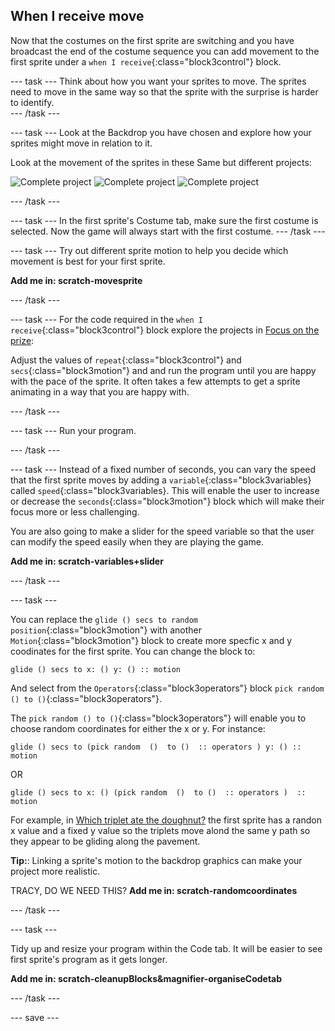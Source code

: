## When I receive move
Now that the costumes on the first sprite are switching and you have broadcast the end of the costume sequence you can add movement to the first sprite under a `when I receive`{:class="block3control"} block.

--- task ---
Think about how you want your sprites to move. The sprites need to move in the same way so that the sprite with the surprise is harder to identify.  
--- /task ---

--- task ---
Look at the Backdrop you have chosen and explore how your sprites might move in relation to it. 

Look at the movement of the sprites in these Same but different projects:

![Complete project](images/same_triplets.gif)
![Complete project](images/same_hens.gif)
![Complete project](images/same_presents.gif)

--- /task ---

--- task ---
In the first sprite's Costume tab, make sure the first costume is selected. Now the game will always start with the first costume.
--- /task ---

--- task ---
Try out different sprite motion to help you decide which movement is best for your first sprite.

**Add me in: scratch-movesprite**

--- /task ---

--- task ---
For the code required in the `when I receive`{:class="block3control"} block explore the projects in [Focus on the prize](https://learning-admin.raspberrypi.org/en/projects/focus-on-the-prize):

Adjust the values of `repeat`{:class="block3control"} and `secs`{:class="block3motion"} and and run the program until you are happy with the pace of the sprite. It often takes a few attempts to get a sprite animating in a way that you are happy with.

--- /task ---

--- task ---
Run your program.

--- /task ---

--- task ---
Instead of a fixed number of seconds, you can vary the speed that the first sprite moves by adding a `variable`{:class="block3variables} called `speed`{:class="block3variables}. This will enable the user to increase or decrease the `seconds`{:class="block3motion"} block which will make their focus more or less  challenging.

You are also going to make a slider for the speed variable so that the user can modify the speed easily when they are playing the game.

**Add me in: scratch-variables+slider**

--- /task ---

--- task ---

You can replace the `glide () secs to random position`{:class="block3motion"} with another `Motion`{:class="block3motion"} block to create more specfic x and y coodinates for the first sprite. You can change the block to:
```blocks3
glide () secs to x: () y: () :: motion
```
And select from the `Operators`{:class="block3operators"} block `pick random () to ()`{:class="block3operators"}.

The `pick random () to ()`{:class="block3operators"} will enable you to choose random coordinates for either the x or y. For instance:

```blocks3
glide () secs to (pick random  ()  to ()  :: operators ) y: () :: motion
```
OR
```blocks3
glide () secs to x: () (pick random  ()  to ()  :: operators )  :: motion
```
For example, in [Which triplet ate the doughnut?](https://scratch.mit.edu/projects/411558897/editor/) the first sprite has a randon x  value and a fixed y value so the triplets move alond  the same y path so they appear to be gliding along the pavement.

**Tip:**: Linking a sprite's motion to the backdrop graphics can make your project more realistic.

TRACY, DO WE NEED THIS?
**Add me in: scratch-randomcoordinates**

--- /task ---

--- task ---

Tidy up and resize your program within the Code tab. It will be easier to see first sprite's program as it gets longer.

**Add me in: scratch-cleanupBlocks&magnifier-organiseCodetab**

--- /task ---

--- save ---

